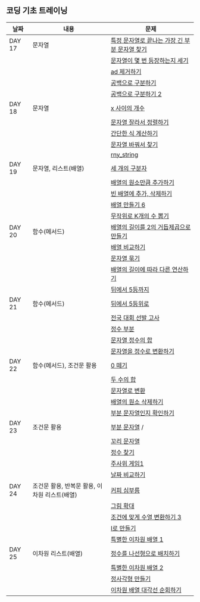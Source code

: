 ## 코딩 기초 트레이닝

| 날짜   | 내용                                          | 문제                                                               |
| ------ | --------------------------------------------- | ------------------------------------------------------------------ |
| DAY 17 | 문자열                                        | [특정 문자열로 끝나는 가장 긴 부분 문자열 찾기](./DAY_17/01.js.js) |
|        |                                               | [문자열이 몇 번 등장하는지 세기](./DAY_17/02.js)                   |
|        |                                               | [ad 제거하기](./DAY_17/03.js)                                      |
|        |                                               | [공백으로 구분하기](./DAY_17/04.js)                                |
|        |                                               | [공백으로 구분하기 2](./DAY_17/05.js)                              |
| DAY 18 | 문자열                                        | [x 사이의 개수](./DAY_18/01.js)                                    |
|        |                                               | [문자열 잘라서 정렬하기](./DAY_18/02.js)                           |
|        |                                               | [간단한 식 계산하기](./DAY_18/03.js)                               |
|        |                                               | [문자열 바꿔서 찾기](./DAY_18/04.js)                               |
|        |                                               | [rny_string ](./DAY_18/05.js)                                      |
| DAY 19 | 문자열, 리스트(배열)                          | [세 개의 구분자](./DAY_19/01.js)                                   |
|        |                                               | [배열의 원소만큼 추가하기](./DAY_19/02.js)                         |
|        |                                               | [빈 배열에 추가, 삭제하기](./DAY_19/03.js)                         |
|        |                                               | [배열 만들기 6](./DAY_19/04.js)                                    |
|        |                                               | [무작위로 K개의 수 뽑기](./DAY_19/05.js)                           |
| DAY 20 | 함수(메서드)                                  | [배열의 길이를 2의 거듭제곱으로 만들기](./DAY_20/01.js)            |
|        |                                               | [배열 비교하기](./DAY_20/02.js)                                    |
|        |                                               | [문자열 묶기](./DAY_20/03.js)                                      |
|        |                                               | [배열의 길이에 따라 다른 연산하기](./DAY_20/04.js)                 |
|        |                                               | [뒤에서 5등까지](./DAY_20/05.js)                                   |
| DAY 21 | 함수(메서드)                                  | [뒤에서 5등위로](./DAY_21/01.js)                                   |
|        |                                               | [전국 대회 선발 고사](./DAY_21/02.js)                              |
|        |                                               | [정수 부분](./DAY_21/03.js)                                        |
|        |                                               | [문자열 정수의 합](./DAY_21/04.js)                                 |
|        |                                               | [문자열을 정수로 변환하기](./DAY_21/05.js)                         |
| DAY 22 | 함수(메서드), 조건문 활용                     | [0 떼기](./DAY_22/01.js)                                           |
|        |                                               | [두 수의 합](./DAY_22/02.js)                                       |
|        |                                               | [문자열로 변환](./DAY_22/03.js)                                    |
|        |                                               | [배열의 원소 삭제하기](./DAY_22/04.js)                             |
|        |                                               | [부분 문자열인지 확인하기](./DAY_22/05.js)                         |
| DAY 23 | 조건문 활용                                   | [부분 문자열](./DAY_23/01.js) /                                    |
|        |                                               | [꼬리 문자열](./DAY_23/02.js)                                      |
|        |                                               | [정수 찾기](./DAY_23/03.js)                                        |
|        |                                               | [주사위 게임1](./DAY_23/04.js)                                     |
|        |                                               | [날짜 비교하기](./DAY_23/05.js)                                    |
| DAY 24 | 조건문 활용, 반복문 활용, 이차원 리스트(배열) | [커피 심부름](./DAY_24/01.js)                                      |
|        |                                               | [그림 확대](./DAY_24/02.js)                                        |
|        |                                               | [조건에 맞게 수열 변환하기 3](./DAY_24/03.js)                      |
|        |                                               | [I로 만들기](./DAY_24/04.js)                                       |
|        |                                               | [특별한 이차원 배열 1](./DAY_24/05.js)                             |
| DAY 25 | 이차원 리스트(배열)                           | [정수를 나선형으로 배치하기](./DAY_25/01.js)                       |
|        |                                               | [특별한 이차원 배열 2](./DAY_25/02.js)                             |
|        |                                               | [정사각형 만들기](./DAY_25/03.js)                                  |
|        |                                               | [이차원 배열 대각선 순회하기](./DAY_25/04.js)                      |
